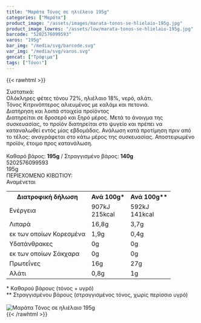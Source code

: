 ```yaml
---
title: "Μαράτα Τόνος σε ηλιέλαιο 195g"
categories: ["Μαράτα"]
product_image: "/assets/images/marata-tonos-se-hlielaio-195g.jpg"
product_image_lowres: "/assets/low/marata-tonos-se-hlielaio-195g.jpg"
barcode: "5202576099593"
varos: "195g"
bar_img: "/media/svg/barcode.svg"
var_img: "/media/svg/varos.svg"
gencat: ["Τρόφιμα"]
tags: ["Τόνοι"]
---
```

{{< rawhtml >}}

<div class="sload366"><div class="product"><div id="sistatika">Συστατικά:</div><div class="alltext">Ολόκληρες φέτες τόνου 72%, ηλιέλαιο 18%, νερό, αλάτι.<br>Τόνος Κιτρινόπτερος αλιευμένος με καλάμι και πετονιά.</div><div id="loipa">Διατήρηση και λοιπά στοιχεία προϊόντος</div><div class="alltext">Διατηρείται σε δροσερό και ξηρό μέρος. Μετά το άνοιγμα της συσκευασίας, το προϊόν διατηρείται στο ψυγείο και πρέπει να καταναλωθεί εντός μίας εβδομάδας. Ανάλωση κατά προτίμηση πριν από το τέλος: αναγράφεται στο κάτω μέρος της συσκευασίας. Αποστειρωμένο προϊόν, έτοιμο προς κατανάλωση.<br><br>Καθαρό βάρος: <b>195g</b> / Στραγγισμένο βάρος: <b>140g</b></div><div id="barcode"><div id="barimage1"></div><span id="bartext">5202576099593</span></div><div id="varos"><div id="varosimage1"></div><span id="varostext">195g</span></div><div id="kivotio">ΠΕΡΙΕΧΟΜΕΝΟ ΚΙΒΩΤΙΟΥ:<br>Αναμένεται</div><div class="tabout"><table id="diatable"><tbody><tr><th>Διατροφική δήλωση</th><th>Ανά 100g*</th><th>Ανά 100g**</th></tr><tr><td class="texr2">Ενέργεια</td><td class="texr">907kJ<br>215kcal</td><td class="texr">592kJ<br>141kcal</td></tr><tr><td class="texr2">Λιπαρά</td><td class="texr">16,8g</td><td class="texr">3,7g</td></tr><tr><td class="gray">εκ των οποίων Κορεσµένα</td><td class="gray2">1,9g</td><td class="gray2">0,4g</td></tr><tr><td class="texr2">Yδατάνθρακες</td><td class="texr">0g</td><td class="texr">0g</td></tr><tr><td class="gray">εκ των οποίων Σάκχαρα</td><td class="gray2">0g</td><td class="gray2">0g</td></tr><tr><td class="texr2">Πρωτεΐνες</td><td class="texr">16g</td><td class="texr">27g</td></tr><tr><td class="texr2">Αλάτι</td><td class="texr">0,8g</td><td class="texr">1g</td></tr></tbody></table></div><div class="alltext">* Kαθαρού βάρους (τόνος + υγρό)<br>** Στραγγισμένου βάρους (στραγγισμένος τόνος, χωρίς περίσσιο υγρό)</div><br><div class="pimg"><img alt="Μαράτα Τόνος σε ηλιέλαιο 195g" title="Μαράτα Τόνος σε ηλιέλαιο 195g" src="/assets/images/marata-tonos-se-hlielaio-195g.jpg"></div></div></div>
{{< /rawhtml >}}


